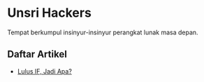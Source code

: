 # Unsri Hackers

Tempat berkumpul insinyur-insinyur perangkat lunak masa depan.

## Daftar Artikel

- [Lulus IF, Jadi Apa?](lulus-if-jadi-apa.md)
